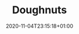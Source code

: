 ---
layout: recipe
date: 2020-11-04T23:15:18+01:00
title:  "Doughnuts" # The title of your awesome recipe
image: awesome-recipe-image.jpg # Name of image in recipe bundle
imagecredit: https://placekitten.com/600/800 # URL to image source page, website, or creator
YouTubeID:  # The F2SYDXV1W1w part of https://www.youtube.com/watch?v=F2SYDXV1W1w
authorName: # Name of the recipe/article author
authorURL: # URL of their home website
sourceName: # Name of the source website
sourceURL: # Actual URL of the recipe itself
category: Dessert
cuisine: Amerikansk
tags: # You don't have to have 3, feel free to have 10, 1, or none
  - Friture
  - Pynt
yield: 8
prepTime: 30
cookTime: 30

ingredients:
- 2,5 dL Mælk
- 70 g Sukker
- 1 stk. Vaniljestang
- 25 g Gær
- 2 stk. Æg
- 125 g Smeltet Smør
- 1 tsk. Salt
- 1 knsp. Kardemomme
- 1 stk. Citron (kun skallen skal bruges)
- 450 g Mel

directions:
- Bland Salt, Citronskal, Kardemomme og Hvedemel sammen i en skål, sæt til side
- Tag kornene fra Vaniljestangen og bland det i en skål sammen med Sukker og Gær
- Lun Mælken til 30-35 grader
- Bland Mælken sammen med skålen med Vaniljestang, Sukker og Gær
- Rør Æg i
- Rør Smeltet Smør i
- Rør den anden skål i (den med Hvedemel)
- Smør en skål med olie og put dejen i
- Lad dejen hæve i køleskab i 8-12 timer
- Rul dejen ud så den er cirka 1 cm. tyk
- Udstik doughnuts i den form du vil have
- Steg det i en gryde med olie
---